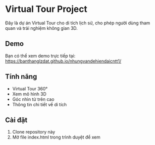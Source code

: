 # Virtual Tour Project

Đây là dự án Virtual Tour cho di tích lịch sử, cho phép người dùng tham quan và trải nghiệm không gian 3D.

## Demo
Bạn có thể xem demo trực tiếp tại: https://banthanglzdat.github.io/nhungvandehiendaicntt1/

## Tính năng
- Virtual Tour 360°
- Xem mô hình 3D
- Góc nhìn từ trên cao
- Thông tin chi tiết về di tích

## Cài đặt
1. Clone repository này
2. Mở file index.html trong trình duyệt để xem
